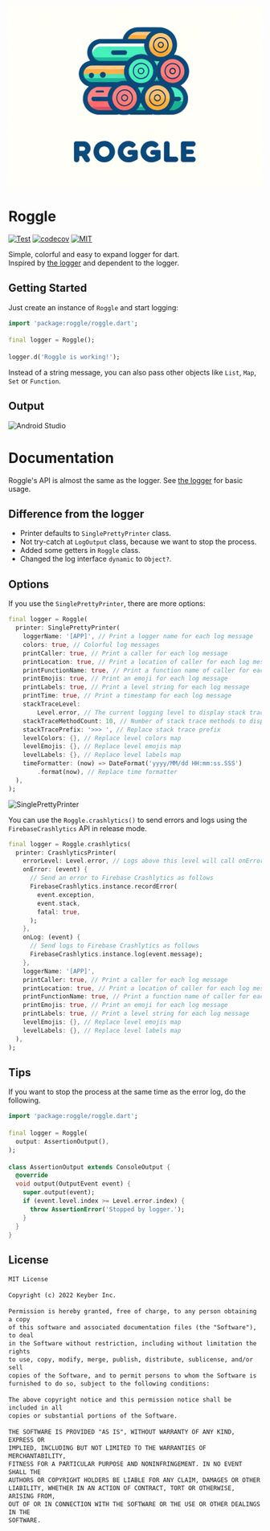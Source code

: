 ![logo](./logo.png)

# Roggle

<a href="https://github.com/susatthi/roggle/actions/workflows/test.yaml"><img src="https://github.com/susatthi/roggle/actions/workflows/test.yaml/badge.svg" alt="Test"></a>
<a href="https://codecov.io/gh/susatthi/roggle"><img src="https://codecov.io/gh/susatthi/roggle/branch/main/graph/badge.svg?token=32O6RLP872" alt="codecov"></a>
<a href="https://opensource.org/licenses/MIT"><img src="https://img.shields.io/badge/License-MIT-purple" alt="MIT"></a>

Simple, colorful and easy to expand logger for dart.<br>
Inspired by [the logger](https://pub.dev/packages/logger) and dependent to the logger.

## Getting Started

Just create an instance of `Roggle` and start logging:

```dart
import 'package:roggle/roggle.dart';

final logger = Roggle();

logger.d('Roggle is working!');
```

Instead of a string message, you can also pass other objects like `List`, `Map`, `Set` or `Function`.

## Output

![Android Studio](https://user-images.githubusercontent.com/13707135/195221622-341dbf2d-5708-441b-a804-5eae969855d6.png)

# Documentation

Roggle's API is almost the same as the logger. See [the logger](https://pub.dev/packages/logger) for basic usage.

## Difference from the logger

- Printer defaults to `SinglePrettyPrinter` class.
- Not try-catch at `LogOutput` class, because we want to stop the process.
- Added some getters in `Roggle` class.
- Changed the log interface `dynamic` to `Object?`.

## Options

If you use the `SinglePrettyPrinter`, there are more options:

```dart
final logger = Roggle(
  printer: SinglePrettyPrinter(
    loggerName: '[APP]', // Print a logger name for each log message
    colors: true, // Colorful log messages
    printCaller: true, // Print a caller for each log message
    printLocation: true, // Print a location of caller for each log message
    printFunctionName: true, // Print a function name of caller for each log message
    printEmojis: true, // Print an emoji for each log message
    printLabels: true, // Print a level string for each log message
    printTime: true, // Print a timestamp for each log message
    stackTraceLevel:
        Level.error, // The current logging level to display stack trace
    stackTraceMethodCount: 10, // Number of stack trace methods to display
    stackTracePrefix: '>>> ', // Replace stack trace prefix
    levelColors: {}, // Replace level colors map
    levelEmojis: {}, // Replace level emojis map
    levelLabels: {}, // Replace level labels map
    timeFormatter: (now) => DateFormat('yyyy/MM/dd HH:mm:ss.SSS')
        .format(now), // Replace time formatter
  ),
);
```

![SinglePrettyPrinter](https://user-images.githubusercontent.com/13707135/195223339-4837870f-cfcd-4447-b0b1-f958531a6db0.png)

You can use the `Roggle.crashlytics()` to send errors and logs using the `FirebaseCrashlytics` API in release mode.

```dart
final logger = Roggle.crashlytics(
  printer: CrashlyticsPrinter(
    errorLevel: Level.error, // Logs above this level will call onError
    onError: (event) {
      // Send an error to Firebase Crashlytics as follows
      FirebaseCrashlytics.instance.recordError(
        event.exception,
        event.stack,
        fatal: true,
      );
    },
    onLog: (event) {
      // Send logs to Firebase Crashlytics as follows
      FirebaseCrashlytics.instance.log(event.message);
    },
    loggerName: '[APP]',
    printCaller: true, // Print a caller for each log message
    printLocation: true, // Print a location of caller for each log message
    printFunctionName: true, // Print a function name of caller for each log message
    printEmojis: true, // Print an emoji for each log message
    printLabels: true, // Print a level string for each log message
    levelEmojis: {}, // Replace level emojis map
    levelLabels: {}, // Replace level labels map
  ),
);
```

## Tips

If you want to stop the process at the same time as the error log, do the following.

```dart
import 'package:roggle/roggle.dart';

final logger = Roggle(
  output: AssertionOutput(),
);

class AssertionOutput extends ConsoleOutput {
  @override
  void output(OutputEvent event) {
    super.output(event);
    if (event.level.index >= Level.error.index) {
      throw AssertionError('Stopped by logger.');
    }
  }
}
```

## License

```
MIT License

Copyright (c) 2022 Keyber Inc.

Permission is hereby granted, free of charge, to any person obtaining a copy
of this software and associated documentation files (the "Software"), to deal
in the Software without restriction, including without limitation the rights
to use, copy, modify, merge, publish, distribute, sublicense, and/or sell
copies of the Software, and to permit persons to whom the Software is
furnished to do so, subject to the following conditions:

The above copyright notice and this permission notice shall be included in all
copies or substantial portions of the Software.

THE SOFTWARE IS PROVIDED "AS IS", WITHOUT WARRANTY OF ANY KIND, EXPRESS OR
IMPLIED, INCLUDING BUT NOT LIMITED TO THE WARRANTIES OF MERCHANTABILITY,
FITNESS FOR A PARTICULAR PURPOSE AND NONINFRINGEMENT. IN NO EVENT SHALL THE
AUTHORS OR COPYRIGHT HOLDERS BE LIABLE FOR ANY CLAIM, DAMAGES OR OTHER
LIABILITY, WHETHER IN AN ACTION OF CONTRACT, TORT OR OTHERWISE, ARISING FROM,
OUT OF OR IN CONNECTION WITH THE SOFTWARE OR THE USE OR OTHER DEALINGS IN THE
SOFTWARE.
```
